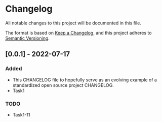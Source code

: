 # Changelog

All notable changes to this project will be documented in this file.

The format is based on [Keep a Changelog](https://keepachangelog.com/en/1.0.0/),
and this project adheres to [Semantic Versioning](https://semver.org/spec/v2.0.0.html).

## [0.0.1] - 2022-07-17

### Added

- This CHANGELOG file to hopefully serve as an evolving example of a
  standardized open source project CHANGELOG.
- Task1

### TODO

- Task1-11

